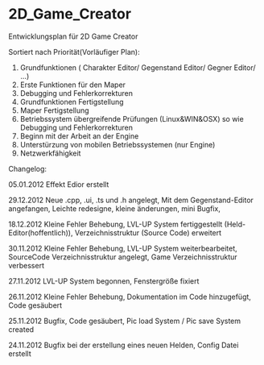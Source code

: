 2D_Game_Creator
=============

Entwicklungsplan für 2D Game Creator

Sortiert nach Priorität(Vorläufiger Plan):

1. Grundfunktionen ( Charakter Editor/ Gegenstand Editor/ Gegner Editor/ ...) 
2. Erste Funktionen für den Maper
3. Debugging und Fehlerkorrekturen 
4. Grundfunktionen Fertigstellung 
5. Maper Fertigstellung
6. Betriebssystem übergreifende Prüfungen (Linux&WIN&OSX) so wie Debugging und Fehlerkorrekturen 
7. Beginn mit der Arbeit an der Engine
8. Unterstürzung von mobilen Betriebssystemen (nur Engine)
9. Netzwerkfähigkeit

Changelog:

05.01.2012
Effekt Edior erstellt

29.12.2012
Neue .cpp, .ui, .ts und .h angelegt, 
Mit dem Gegenstand-Editor angefangen,
Leichte redesigne,
kleine änderungen,
mini Bugfix,

18.12.2012
Kleine Fehler Behebung,
LVL-UP System fertiggestellt (Held-Editor(hoffentlich)),
Verzeichnisstruktur (Source Code) erweitert

30.11.2012
Kleine Fehler Behebung,
LVL-UP System weiterbearbeitet,
SourceCode Verzeichnisstruktur angelegt,
Game Verzeichnisstruktur verbessert

27.11.2012
LVL-UP System begonnen,
Fenstergröße fixiert

26.11.2012
Kleine Fehler Behebung,
Dokumentation im Code hinzugefügt,
Code gesäubert

25.11.2012
Bugfix,
Code gesäubert,
Pic load System / Pic save System created

24.11.2012
Bugfix bei der erstellung eines neuen Helden,
Config Datei erstellt
